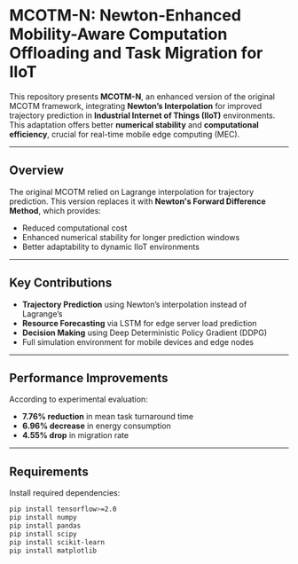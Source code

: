 # MCOTM-N: Newton-Enhanced Mobility-Aware Computation Offloading and Task Migration for IIoT

This repository presents **MCOTM-N**, an enhanced version of the original MCOTM framework, integrating **Newton’s Interpolation** for improved trajectory prediction in **Industrial Internet of Things (IIoT)** environments. This adaptation offers better **numerical stability** and **computational efficiency**, crucial for real-time mobile edge computing (MEC).

---

## Overview

The original MCOTM relied on Lagrange interpolation for trajectory prediction. This version replaces it with **Newton's Forward Difference Method**, which provides:

- Reduced computational cost
- Enhanced numerical stability for longer prediction windows
- Better adaptability to dynamic IIoT environments

---

## Key Contributions

- **Trajectory Prediction** using Newton’s interpolation instead of Lagrange’s
- **Resource Forecasting** via LSTM for edge server load prediction
- **Decision Making** using Deep Deterministic Policy Gradient (DDPG)
- Full simulation environment for mobile devices and edge nodes

---

## Performance Improvements

According to experimental evaluation:

- **7.76% reduction** in mean task turnaround time
- **6.96% decrease** in energy consumption
- **4.55% drop** in migration rate

---

## Requirements

Install required dependencies:

```bash
pip install tensorflow>=2.0
pip install numpy
pip install pandas
pip install scipy
pip install scikit-learn
pip install matplotlib
